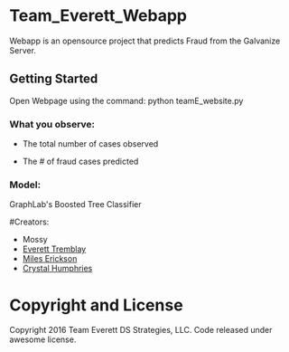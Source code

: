 # Team_Everett_Webapp

Webapp is an opensource project that predicts Fraud from the Galvanize Server.

## Getting Started

Open Webpage using the command:
  python teamE_website.py

### What you observe:
  - The total number of cases observed
  
  - The # of fraud cases predicted
  
### Model:
  GraphLab's Boosted Tree Classifier
  
#Creators:
  - Mossy
  - [Everett Tremblay](https://github.com/evtremblay/)
  - [Miles Erickson](https://github.com/mileserickson/)
  - [Crystal Humphries](https://github.com/CrystalHumphries/)
  
# Copyright and License
Copyright 2016 Team Everett DS Strategies, LLC. Code released under awesome license.
  
